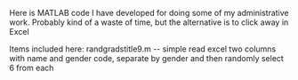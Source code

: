 Here is MATLAB code I have developed for doing some of my administrative work. 
Probably kind of a waste of time, but the alternative is to click away in Excel

Items included here:
randgradstitle9.m -- simple read excel two columns with name and gender code, separate by gender and then randomly select 6 from each
